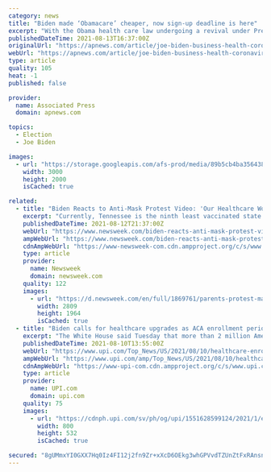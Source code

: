 ```yaml
---
category: news
title: "Biden made ‘Obamacare’ cheaper, now sign-up deadline is here"
excerpt: "With the Obama health care law undergoing a revival under President Joe Biden, this Sunday is the deadline for consumers to take advantage of a special sign-up period for private coverage made more affordable by his COVID-19 relief law."
publishedDateTime: 2021-08-13T16:37:00Z
originalUrl: "https://apnews.com/article/joe-biden-business-health-coronavirus-pandemic-a013d8f36086b28731d5e09844f81558"
webUrl: "https://apnews.com/article/joe-biden-business-health-coronavirus-pandemic-a013d8f36086b28731d5e09844f81558"
type: article
quality: 105
heat: -1
published: false

provider:
  name: Associated Press
  domain: apnews.com

topics:
  - Election
  - Joe Biden

images:
  - url: "https://storage.googleapis.com/afs-prod/media/89b5cb4ba3564386ae62f8a0749ab694/3000.jpeg"
    width: 3000
    height: 2000
    isCached: true

related:
  - title: "Biden Reacts to Anti-Mask Protest Video: 'Our Healthcare Workers Are Heroes'"
    excerpt: "Currently, Tennessee is the ninth least vaccinated state in the U.S., with 46 percent of the population having received one dose."
    publishedDateTime: 2021-08-12T21:37:00Z
    webUrl: "https://www.newsweek.com/biden-reacts-anti-mask-protest-video-our-healthcare-workers-are-heroes-1618974"
    ampWebUrl: "https://www.newsweek.com/biden-reacts-anti-mask-protest-video-our-healthcare-workers-are-heroes-1618974?amp=1"
    cdnAmpWebUrl: "https://www-newsweek-com.cdn.ampproject.org/c/s/www.newsweek.com/biden-reacts-anti-mask-protest-video-our-healthcare-workers-are-heroes-1618974?amp=1"
    type: article
    provider:
      name: Newsweek
      domain: newsweek.com
    quality: 122
    images:
      - url: "https://d.newsweek.com/en/full/1869761/parents-protest-mask-mandates-florida-school.jpg"
        width: 2809
        height: 1964
        isCached: true
  - title: "Biden calls for healthcare upgrades as ACA enrollment period nears end"
    excerpt: "The White House said Tuesday that more than 2 million Americans have signed up for healthcare coverage through the Affordable Care Act during the special enrollment period, which began earlier this year and ends Sunday."
    publishedDateTime: 2021-08-10T13:55:00Z
    webUrl: "https://www.upi.com/Top_News/US/2021/08/10/healthcare-enrollment-aca/1551628599124/"
    ampWebUrl: "https://www.upi.com/amp/Top_News/US/2021/08/10/healthcare-enrollment-aca/1551628599124/"
    cdnAmpWebUrl: "https://www-upi-com.cdn.ampproject.org/c/s/www.upi.com/amp/Top_News/US/2021/08/10/healthcare-enrollment-aca/1551628599124/"
    type: article
    provider:
      name: UPI.com
      domain: upi.com
    quality: 75
    images:
      - url: "https://cdnph.upi.com/sv/ph/og/upi/1551628599124/2021/1/e37dc134d7c4c6c658c2118e2e398eb5/v1.5/Biden-calls-for-healthcare-upgrades-as-ACA-enrollment-period-nears-end.jpg"
        width: 800
        height: 532
        isCached: true

secured: "8gUMmxYI0GXX7Hq0Iz4FI12j2fn9Zr+xXcD6OEkg3whGPVvdTZUnZtFxRAnsnylXy0okJm76yAyS7SW8xCtBYWwUZ1b35C7R61g8qmuacZmADR+UocUZgUSkYI3TKypA+LhLkjrxIIOlX+29j9gVpUuR/4tM3pUzk5Tp8ihhthiZpfSGQU8F7ivyxUKVCXgAizqFt0H3AYdnVwWre6G3XxEydFlUh/oAi91XtXEdpQBGFKG37qJ91sK6cbQD+MtEs1S47mrQP2XAQTonNlkitwHvC16zhpj67TtjU1uMW6dZxEt3lbRlPrbATgNnKo5mcNQE+sozSlEkqj1FnLs6XpLipBrMGONipjnJW1AcHV4=;KrZ6pDUCZ8CjGJAbjq1RZA=="
---
```


